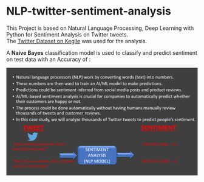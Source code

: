 # NLP-twitter-sentiment-analysis

This Project is based on Natural Language Processing, Deep Learning with Python for Sentiment Analysis on Twitter tweets.   
The [Twitter Dataset on Keglle](https://www.kaggle.com/arkhoshghalb/twitter-sentiment-analysis-hatred-speech) was used for the analysis.  
  
A **Naive Bayes** classification model is used to classify and predict sentiment on test data with an Accuracy of : 

![Project Structure](project_structure.png)
